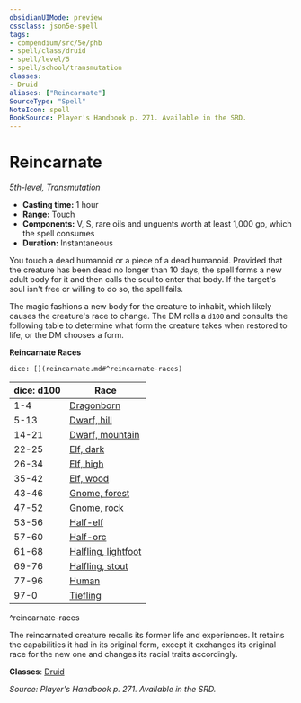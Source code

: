 ```yaml
---
obsidianUIMode: preview
cssclass: json5e-spell
tags:
- compendium/src/5e/phb
- spell/class/druid
- spell/level/5
- spell/school/transmutation
classes:
- Druid
aliases: ["Reincarnate"]
SourceType: "Spell"
NoteIcon: spell
BookSource: Player's Handbook p. 271. Available in the SRD.
---
```

# Reincarnate
*5th-level, Transmutation*  

- **Casting time:** 1 hour
- **Range:** Touch
- **Components:** V, S, rare oils and unguents worth at least 1,000 gp, which the spell consumes
- **Duration:** Instantaneous

You touch a dead humanoid or a piece of a dead humanoid. Provided that the creature has been dead no longer than 10 days, the spell forms a new adult body for it and then calls the soul to enter that body. If the target's soul isn't free or willing to do so, the spell fails.

The magic fashions a new body for the creature to inhabit, which likely causes the creature's race to change. The DM rolls a `d100` and consults the following table to determine what form the creature takes when restored to life, or the DM chooses a form.

**Reincarnate Races**

`dice: [](reincarnate.md#^reincarnate-races)`

| dice: d100 | Race |
|------------|------|
| 1-4 | [Dragonborn](/2-Mechanics/CLI/races/dragonborn.md) |
| 5-13 | [Dwarf, hill](/2-Mechanics/CLI/races/dwarf-hill.md) |
| 14-21 | [Dwarf, mountain](/2-Mechanics/CLI/races/dwarf-mountain.md) |
| 22-25 | [Elf, dark](/2-Mechanics/CLI/races/elf-drow.md) |
| 26-34 | [Elf, high](/2-Mechanics/CLI/races/elf-high.md) |
| 35-42 | [Elf, wood](/2-Mechanics/CLI/races/elf-wood.md) |
| 43-46 | [Gnome, forest](/2-Mechanics/CLI/races/gnome-forest.md) |
| 47-52 | [Gnome, rock](/2-Mechanics/CLI/races/gnome-rock.md) |
| 53-56 | [Half-elf](/2-Mechanics/CLI/races/half-elf.md) |
| 57-60 | [Half-orc](/2-Mechanics/CLI/races/half-orc.md) |
| 61-68 | [Halfling, lightfoot](/2-Mechanics/CLI/races/halfling-lightfoot.md) |
| 69-76 | [Halfling, stout](/2-Mechanics/CLI/races/halfling-stout.md) |
| 77-96 | [Human](/2-Mechanics/CLI/races/human.md) |
| 97-0 | [Tiefling](/2-Mechanics/CLI/races/tiefling.md) |
^reincarnate-races

The reincarnated creature recalls its former life and experiences. It retains the capabilities it had in its original form, except it exchanges its original race for the new one and changes its racial traits accordingly.

**Classes**: [Druid](/2-Mechanics/CLI/classes/druid.md)

*Source: Player's Handbook p. 271. Available in the SRD.*